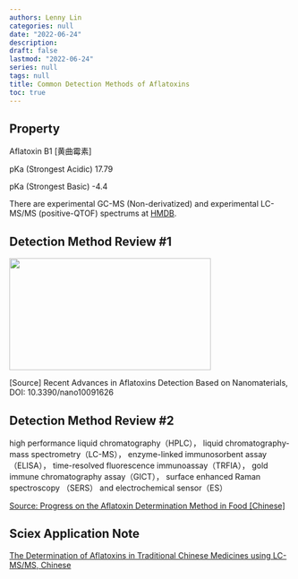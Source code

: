 ```yaml
---
authors: Lenny Lin
categories: null
date: "2022-06-24"
description: 
draft: false
lastmod: "2022-06-24"
series: null
tags: null
title: Common Detection Methods of Aflatoxins
toc: true
---
```





<!--more-->

## Property
Aflatoxin B1 [黄曲霉素]

pKa (Strongest Acidic)	17.79  

pKa (Strongest Basic)	-4.4  

There are experimental GC-MS (Non-derivatized) and experimental LC-MS/MS (positive-QTOF) spectrums at [HMDB](https://hmdb.ca/metabolites/HMDB0006552).



## Detection Method Review #1
<img width ="360" height= "200" src = "/docs/images/Screenshot 2022-06-24 212115.png"/>

[Source] Recent Advances in Aflatoxins Detection Based on Nanomaterials, DOI: 10.3390/nano10091626  


## Detection Method Review #2
high performance liquid chromatography（HPLC）， liquid chromatography-mass spectrometry（LC-MS）， enzyme-linked immunosorbent assay（ELISA）， time-resolved fluorescence immunoassay（TRFIA）， gold immune chromatography assay（GICT）， surface enhanced Raman spectroscopy （SERS） and electrochemical sensor（ES）

[Source: Progress on the Aflatoxin Determination Method in Food [Chinese]](https://www.nkdb.net/article/2022/1008-0864/1008-0864-2022-24-1-106.shtml)


## Sciex Application Note
[The Determination of Aflatoxins in Traditional Chinese Medicines using LC-MS/MS, Chinese](https://sciex.com/content/dam/SCIEX/pdf/tech-notes/cn/pharma/the-determination-of-aflatoxins-in-traditional-chinese-medicines-using-lc-ms-slash-ms.pdf)
